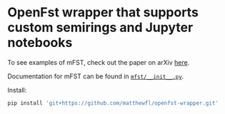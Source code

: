 # OpenFst wrapper that supports custom semirings and Jupyter notebooks

To see examples of mFST, check out the paper on arXiv [here](https://arxiv.org/abs/2012.03437).

Documentation for mFST can be found in [`mfst/__init__.py`](mfst/__init__.py).

Install:

```bash
pip install 'git+https://github.com/matthewfl/openfst-wrapper.git'
```
